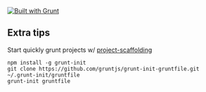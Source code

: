 [![Built with Grunt](https://cdn.gruntjs.com/builtwith.png)](http://gruntjs.com/)

## Extra tips

Start quickly grunt projects w/ [project-scaffolding](http://gruntjs.com/project-scaffolding)

    npm install -g grunt-init
    git clone https://github.com/gruntjs/grunt-init-gruntfile.git ~/.grunt-init/gruntfile
    grunt-init gruntfile